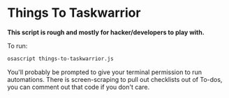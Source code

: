 # Things To Taskwarrior

**This script is rough and mostly for hacker/developers to play with.**

To run:

```bash
osascript things-to-taskwarrior.js
```

You'll probably be prompted to give your terminal permission to run
automations. There is screen-scraping to pull out checklists out of To-dos, you
can comment out that code if you don't care.
